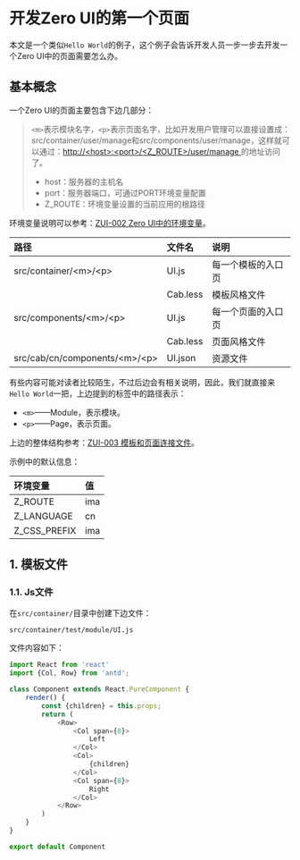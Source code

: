 # 开发Zero UI的第一个页面

本文是一个类似`Hello World`的例子，这个例子会告诉开发人员一步一步去开发一个Zero UI中的页面需要怎么办。

## 基本概念

一个Zero UI的页面主要包含下边几部分：

> `<m>`表示模块名字，`<p>`表示页面名字，比如开发用户管理可以直接设置成：src/container/user/manage和src/components/user/manage，这样就可以通过：[http://&lt;host&gt;:&lt;port&gt;/&lt;Z\_ROUTE&gt;/user/manage ](http://<host>:<port>/<Z_ROUTE>/user/manage )的地址访问了。
>
> * host：服务器的主机名
> * port：服务器端口，可通过PORT环境变量配置
> * Z\_ROUTE：环境变量设置的当前应用的根路径

环境变量说明可以参考：[ZUI-002 Zero UI中的环境变量](/zero-ui/1-zero-uiji-ben-jiao-cheng/zui-002-zero-uizhong-de-huan-jing-bian-liang.md)。

| 路径 | 文件名 | 说明 |
| :--- | :--- | :--- |
| src/container/&lt;m&gt;/&lt;p&gt; | UI.js | 每一个模板的入口页 |
|  | Cab.less | 模板风格文件 |
| src/components/&lt;m&gt;/&lt;p&gt; | UI.js | 每一个页面的入口页 |
|  | Cab.less | 页面风格文件 |
| src/cab/cn/components/&lt;m&gt;/&lt;p&gt; | UI.json | 资源文件 |

有些内容可能对读者比较陌生，不过后边会有相关说明，因此，我们就直接来`Hello World`一把，上边提到的标签中的路径表示：

* `<m>`——Module，表示模块。
* `<p>`——Page，表示页面。

上边的整体结构参考：[ZUI-003 模板和页面连接文件](/zero-ui/1-zero-uiji-ben-jiao-cheng/zui-003-mo-ban-he-ye-mian-lian-jie-wen-jian.md)。

示例中的默认信息：

| 环境变量 | 值 |
| :--- | :--- |
| Z\_ROUTE | ima |
| Z\_LANGUAGE | cn |
| Z\_CSS\_PREFIX | ima |

## 1. 模板文件

### 1.1. Js文件

在`src/container/`目录中创建下边文件：

```shell
src/container/test/module/UI.js
```

文件内容如下：

```js
import React from 'react'
import {Col, Row} from 'antd';

class Component extends React.PureComponent {
    render() {
        const {children} = this.props;
        return (
            <Row>
                <Col span={8}>
                    Left
                </Col>
                <Col>
                    {children}
                </Col>
                <Col span={8}>
                    Right
                </Col>
            </Row>
        )
    }
}

export default Component
```



